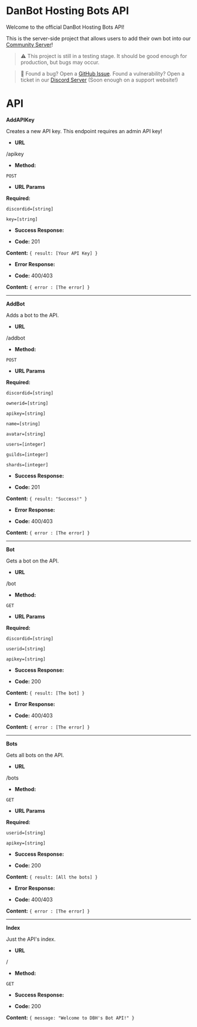 # DanBot Hosting Bots API

Welcome to the official DanBot Hosting Bots API!

This is the server-side project that allows users to add their own bot into our [Community Server](https://discord.gg/dbh)!

> ⚠️ This project is still in a testing stage. It should be good enough for production, but bugs may occur.

> 🚨 Found a bug? Open a [GitHub Issue](https://github.com/DanBot-Hosting/DBH-BOT-API/issues/new). Found a vulnerability? Open a ticket in our [Discord Server](https://discord.gg/dbh) (Soon enough on a support website!)

# API

**AddAPIKey**

Creates a new API key. This endpoint requires an admin API key!

- **URL**

/apikey

- **Method:**

`POST`

- **URL Params**

**Required:**

`discordid=[string]`

`key=[string]`

- **Success Response:**

- **Code:** 201 <br  />

**Content:** `{ result: [Your API Key] }`

- **Error Response:**

- **Code:** 400/403 <br  />

**Content:** `{ error : [The error] }`

---

**AddBot**

Adds a bot to the API.

- **URL**

/addbot

- **Method:**

`POST`

- **URL Params**

**Required:**

`discordid=[string]`

`ownerid=[string]`

`apikey=[string]`

`name=[string]`

`avatar=[string]`

`users=[integer]`

`guilds=[integer]`

`shards=[integer]`

- **Success Response:**

- **Code:** 201 <br  />

**Content:** `{ result: "Success!" }`

- **Error Response:**

- **Code:** 400/403 <br  />

**Content:** `{ error : [The error] }`

---

**Bot**

Gets a bot on the API.

- **URL**

/bot

- **Method:**

`GET`

- **URL Params**

**Required:**

`discordid=[string]`

`userid=[string]`

`apikey=[string]`

- **Success Response:**

- **Code:** 200 <br  />

**Content:** `{ result: [The bot] }`

- **Error Response:**

- **Code:** 400/403 <br  />

**Content:** `{ error : [The error] }`

---

**Bots**

Gets all bots on the API.

- **URL**

/bots

- **Method:**

`GET`

- **URL Params**

**Required:**

`userid=[string]`

`apikey=[string]`

- **Success Response:**

- **Code:** 200 <br  />

**Content:** `{ result: [All the bots] }`

- **Error Response:**

- **Code:** 400/403 <br  />

**Content:** `{ error : [The error] }`

---

**Index**

Just the API's index.

- **URL**

/

- **Method:**

`GET`

- **Success Response:**

- **Code:** 200 <br  />

**Content:** `{ message: "Welcome to DBH's Bot API!" }`
